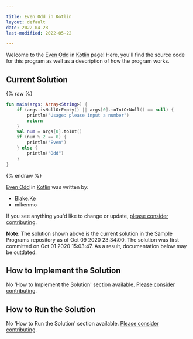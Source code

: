 ```yaml
---

title: Even Odd in Kotlin
layout: default
date: 2022-04-28
last-modified: 2022-05-22

---
```


Welcome to the [Even Odd](https://sampleprograms.io/projects/even-odd) in [Kotlin](https://sampleprograms.io/languages/kotlin) page! Here, you'll find the source code for this program as well as a description of how the program works.

## Current Solution

{% raw %}

```kotlin
fun main(args: Array<String>) {
    if (args.isNullOrEmpty() || args[0].toIntOrNull() == null) {
        println("Usage: please input a number")
        return
    }
    val num = args[0].toInt()
    if (num % 2 == 0) {
        println("Even")
    } else {
        println("Odd")
    }
}
```

{% endraw %}

[Even Odd](https://sampleprograms.io/projects/even-odd) in [Kotlin](https://sampleprograms.io/languages/kotlin) was written by:

- Blake.Ke
- mikenmo

If you see anything you'd like to change or update, [please consider contributing](https://github.com/TheRenegadeCoder/sample-programs).

**Note**: The solution shown above is the current solution in the Sample Programs repository as of Oct 09 2020 23:34:00. The solution was first committed on Oct 01 2020 15:03:47. As a result, documentation below may be outdated.

## How to Implement the Solution

No 'How to Implement the Solution' section available. [Please consider contributing](https://github.com/TheRenegadeCoder/sample-programs-website).

## How to Run the Solution

No 'How to Run the Solution' section available. [Please consider contributing](https://github.com/TheRenegadeCoder/sample-programs-website).